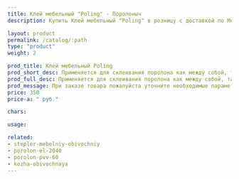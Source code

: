 ```yaml
---
title: Клей мебельный "Poling" - Поролоныч
description: Купить Клей мебельный "Poling" в розницу с доставкой по Москве.

layout: product
permalink: /catalog/:path
type: "product"
weight: 2

prod_title: Клей мебельный Poling
prod_short_desc: Применяется для склеивания поролона как между собой, так и для склеивания с деревом, тканью, кожей и т.д.
prod_full_desc: Применяется для склеивания поролона как между собой, так и для склеивания с деревом, тканью, кожей и т.д.
prod_message: При заказе товара пожалуйста уточните необходимые параметры (количество).
price: 350
price-a: " руб."

chars:

usage:

related:
- stepler-mebelniy-obivochniy
- porolon-el-2040
- porolon-pvv-60
- kozha-obivochnaya
---
```


